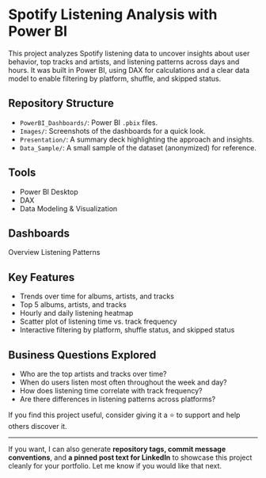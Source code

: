 # Spotify Listening Analysis with Power BI

This project analyzes Spotify listening data to uncover insights about user behavior, top tracks and artists, and listening patterns across days and hours. It was built in Power BI, using DAX for calculations and a clear data model to enable filtering by platform, shuffle, and skipped status.

## Repository Structure

* `PowerBI_Dashboards/`: Power BI `.pbix` files.
* `Images/`: Screenshots of the dashboards for a quick look.
* `Presentation/`: A summary deck highlighting the approach and insights.
* `Data_Sample/`: A small sample of the dataset (anonymized) for reference.

## Tools

* Power BI Desktop
* DAX
* Data Modeling & Visualization

## Dashboards

 Overview
 Listening Patterns


## Key Features

* Trends over time for albums, artists, and tracks
* Top 5 albums, artists, and tracks
* Hourly and daily listening heatmap
* Scatter plot of listening time vs. track frequency
* Interactive filtering by platform, shuffle status, and skipped status

## Business Questions Explored

* Who are the top artists and tracks over time?
* When do users listen most often throughout the week and day?
* How does listening time correlate with track frequency?
* Are there differences in listening patterns across platforms?


If you find this project useful, consider giving it a ⭐ to support and help others discover it.

---

If you want, I can also generate **repository tags, commit message conventions**, and **a pinned post text for LinkedIn** to showcase this project cleanly for your portfolio. Let me know if you would like that next.
